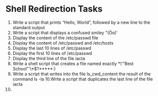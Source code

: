 # Shell Redirection Tasks
1. Write a script that prints “Hello, World”, followed by a new line to the standard output
2. Write a script that displays a confused smiley "(Ôo)' 
3. Display the content of the /etc/passwd file
4. Display the content of /etc/passwd and /etc/hosts
5. Display the last 10 lines of /etc/passwd
6. Display the first 10 lines of /etc/passwd
7. Display the third line of the file iacta 
8. Write a shell script that creates a file named exactly \*\\'"Best School"\'\\*$\?\*\*\*\*\*:)
9. Write a script that writes into the file ls_cwd_content the result of the command ls -la
10.Write a script that duplicates the last line of the file iacta
11.      
